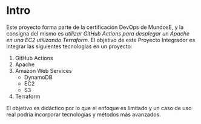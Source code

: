 # Intro
Este proyecto forma parte de la certificación DevOps de MundosE, y la consigna del mismo es _utilizar GitHub Actions para desplegar un Apache
en una EC2 utilizando Terraform._
El objetivo de este Proyecto Integrador es integrar las siguientes tecnologías en un proyecto:
1. GitHub Actions
2. Apache
3. Amazon Web Services
    - DynamoDB
    - EC2
    - S3
5. Terraform

El objetivo es didáctico por lo que el enfoque es limitado y un caso de uso real podría incorporar tecnologías y métodos más avanzados.




